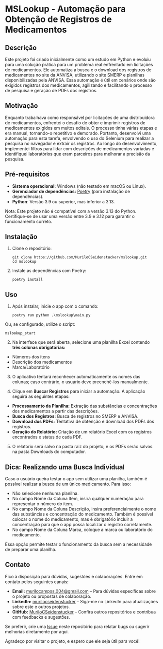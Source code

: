 
# MSLookup - Automação para Obtenção de Registros de Medicamentos

## Descrição
Este projeto foi criado inicialmente como um estudo em Python e evoluiu para uma solução prática para um problema real enfrentado em licitações de medicamentos. Ele automatiza a busca e o download dos registros de medicamentos no site da ANVISA, utilizando o site SMERP e planilhas disponibilizadas pela ANVISA. Essa automação é útil em cenários onde são exigidos registros dos medicamentos, agilizando e facilitando o processo de pesquisa e geração de PDFs dos registros.

## Motivação
Enquanto trabalhava como responsável por licitações de uma distribuidora de medicamentos, enfrentei o desafio de obter e imprimir registros de medicamentos exigidos em muitos editais. O processo tinha várias etapas e era manual, tornando-o repetitivo e demorado. Portanto, desenvolvi uma automação para esta tarefa, envolvendo o uso do Selenium para realizar a pesquisa no navegador e extrair os registros. Ao longo do desenvolvimento, implementei filtros para lidar com descrições de medicamentos variadas e identifiquei laboratórios que eram parceiros para melhorar a precisão da pesquisa.

## Pré-requisitos
- **Sistema operacional:** Windows (não testado em macOS ou Linux).
- **Gerenciador de dependências:** [Poetry](https://python-poetry.org/) (para instalação de dependências).
- **Python**: Versão 3.9 ou superior, mas inferior a 3.13.
  
Nota: Este projeto não é compatível com a versão 3.13 do Python. Certifique-se de usar uma versão entre 3.9 e 3.12 para garantir o funcionamento correto.

## Instalação
1. Clone o repositório:
   
   ```
   git clone https://github.com/MuriloCSeidenstucker/mslookup.git
   cd mslookup
   ```

2. Instale as dependências com Poetry:
   
   ```
   poetry install
   ```

## Uso

1. Após instalar, inicie o app com o comando:
   
    ```
    poetry run python .\mslookup\main.py
    ```

Ou, se configurado, utilize o script:

    mslookup_start

2. Na interface que será aberta, selecione uma planilha Excel contendo **três colunas obrigatórias:**

- Números dos itens
- Descrição dos medicamentos
- Marca/Laboratório

3. O aplicativo tentará reconhecer automaticamente os nomes das colunas; caso contrário, o usuário deve preenchê-los manualmente.

4. Clique em **Buscar Registros** para iniciar a automação. A aplicação seguirá as seguintes etapas:

- **Processamento da Planilha:** Extração das substâncias e concentrações dos medicamentos a partir das descrições.
- **Busca dos Registros:** Busca de registros no SMERP e ANVISA.
- **Download dos PDFs:** Tentativa de obtenção e download dos PDFs dos registros.
- **Geração do Relatório:** Criação de um relatório Excel com os registros encontrados e status de cada PDF.

5. O relatório será salvo na pasta raiz do projeto, e os PDFs serão salvos na pasta Downloads do computador.

## Dica: Realizando uma Busca Individual
Caso o usuário queira testar o app sem utilizar uma planilha, também é possível realizar a busca de um único medicamento. Para isso:

- Não selecione nenhuma planilha.
- No campo Nome da Coluna Item, insira qualquer numeração para representar o número do item.
- No campo Nome da Coluna Descrição, insira preferencialmente o nome das substâncias e concentração do medicamento. Também é possível colocar o nome do medicamento, mas é obrigatório incluir a concentração para que o app possa localizar o registro corretamente.
- No campo Nome da Coluna Marca, coloque a marca ou laboratório do medicamento.

Essa opção permite testar o funcionamento da busca sem a necessidade de preparar uma planilha.

## Contato

Fico à disposição para dúvidas, sugestões e colaborações. Entre em contato pelos seguintes canais:

- **Email:** [murilocampos.004@gmail.com](mailto:seu-email@example.com) – Para dúvidas específicas sobre o projeto ou propostas de colaboração.
- **LinkedIn:** [murilocseidenstucker](https://www.linkedin.com/in/murilocseidenstucker/) – Siga-me no LinkedIn para atualizações sobre este e outros projetos.
- **GitHub:** [MuriloCSeidenstucker](https://github.com/MuriloCSeidenstucker) – Confira outros repositórios e contribua com feedbacks e sugestões.

Se preferir, crie uma [Issue](https://github.com/MuriloCSeidenstucker/mslookup/issues) neste repositório para relatar bugs ou sugerir melhorias diretamente por aqui.

Agradeço por visitar o projeto, e espero que ele seja útil para você!
